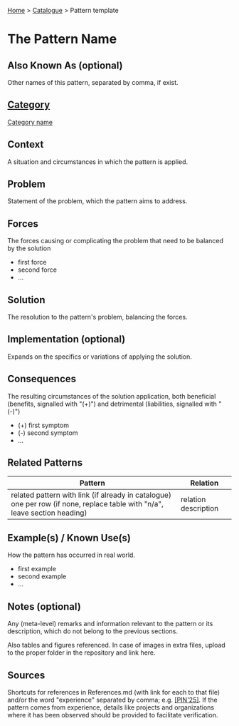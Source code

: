 [Home](../README.md) > [Catalogue](../Patterns_catalogue.md) > Pattern template


# The Pattern Name

## Also Known As (optional)

Other names of this pattern, separated by comma, if exist.

## [Category](categories/categories.md)

[Category name](categories/Category_file.md)

## Context

A situation and circumstances in which the pattern is applied.

## Problem

Statement of the problem, which the pattern aims to address.

## Forces

The forces causing or complicating the problem that need to be balanced by the solution

 - first force
 - second force
 - ...

## Solution

The resolution to the pattern's problem, balancing the forces.

## Implementation (optional) 

Expands on the specifics or variations of applying the solution.

## Consequences

The resulting circumstances of the solution application, both beneficial (benefits, signalled with "(+)") and detrimental (liabilities, signalled with "(-)")

 - (+) first symptom
 - (-) second symptom
 - ...

## Related Patterns

|Pattern  | Relation |
|--|--|
| related pattern with link (if already in catalogue) one per row (if none, replace table with "n/a", leave section heading) | relation description |

 
## Example(s) / Known Use(s)

How the pattern has occurred in real world.

 - first example
 - second example
 - ...

## Notes (optional) 

Any (meta-level) remarks and information relevant to the pattern or its description, which do not belong to the previous sections.

Also tables and figures referenced. In case of images in extra files, upload to the proper folder in the repository and link here.

## Sources

Shortcuts for references in References.md (with link for each to that file) and/or the word "experience" separated by comma; e.g. [[PIN'25]](../References.md).  If the pattern comes from experience, details like projects and organizations where it has been observed should be provided to facilitate verification.
